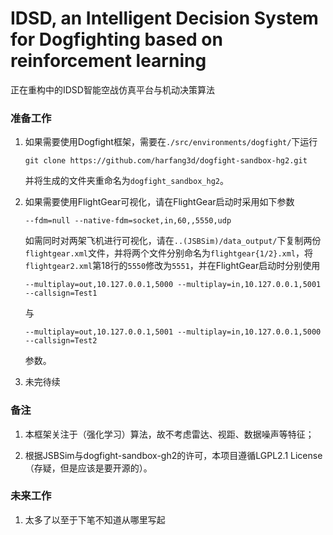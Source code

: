 # IDSD, an <b>I</b>ntelligent <b>D</b>ecision <b>S</b>ystem for <b>D</b>ogfighting based on reinforcement learning

正在重构中的IDSD智能空战仿真平台与机动决策算法

### 准备工作

1. 如果需要使用Dogfight框架，需要在`./src/environments/dogfight/`下运行
    ```
    git clone https://github.com/harfang3d/dogfight-sandbox-hg2.git
    ```
    并将生成的文件夹重命名为`dogfight_sandbox_hg2`。

2. 如果需要使用FlightGear可视化，请在FlightGear启动时采用如下参数
    ```
    --fdm=null --native-fdm=socket,in,60,,5550,udp
    ```

    如需同时对两架飞机进行可视化，请在`..(JSBSim)/data_output/`下复制两份`flightgear.xml`文件，并将两个文件分别命名为`flightgear{1/2}.xml`，将`flightgear2.xml`第18行的`5550`修改为`5551`，并在FlightGear启动时分别使用
    ```
    --multiplay=out,10.127.0.0.1,5000 --multiplay=in,10.127.0.0.1,5001 --callsign=Test1
    ```
    与
    ```
    --multiplay=out,10.127.0.0.1,5001 --multiplay=in,10.127.0.0.1,5000 --callsign=Test2
    ```
    参数。

3. 未完待续

### 备注

1. 本框架关注于（强化学习）算法，故不考虑雷达、视距、数据噪声等特征；

2. 根据JSBSim与dogfight-sandbox-gh2的许可，本项目遵循LGPL2.1 License（存疑，但是应该是要开源的）。

### 未来工作

1. 太多了以至于下笔不知道从哪里写起


